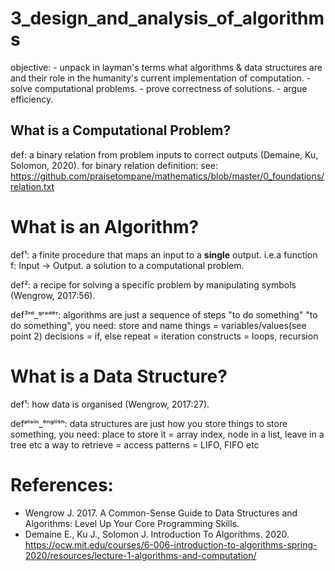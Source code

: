 # 3_design_and_analysis_of_algorithms

objective:
    - unpack in layman's terms what algorithms & data structures are and their role in the humanity's current implementation of computation.
    - solve computational problems.
    - prove correctness of solutions.
    - argue efficiency.

## What is a Computational Problem?
def: a binary relation from problem inputs to correct outputs (Demaine, Ku, Solomon, 2020).
    for binary relation definition:
        see: https://github.com/praisetompane/mathematics/blob/master/0_foundations/relation.txt

# What is an Algorithm?
def¹: a finite procedure
        that maps
            an input
            to a **single** output.
        i.e.a function f: Input -> Output.
            a solution to a computational problem.

def²: a recipe for solving a specific problem by manipulating symbols (Wengrow, 2017:56).

def³ʳᵈ_ᵍʳᵃᵈᵉʳ: algorithms are just a sequence of steps "to do something"
    "to do something", you need:
        store and name things = variables/values(see point 2)
        decisions = if, else
        repeat = iteration constructs = loops, recursion

# What is a Data Structure?
def¹: how data is organised (Wengrow, 2017:27).

defᵖˡᵃⁱⁿ_ᵉⁿᵍˡⁱˢʰ: data structures are just how you store things
    to store something, you need:
        place to store it = array index, node in a list, leave in a tree etc
        a way to retrieve = access patterns = LIFO, FIFO etc


# References:
* Wengrow J. 2017. A Common-Sense Guide to Data Structures and Algorithms: Level Up Your Core Programming Skills.
* Demaine E., Ku J., Solomon J. Introduction To Algorithms. 2020. https://ocw.mit.edu/courses/6-006-introduction-to-algorithms-spring-2020/resources/lecture-1-algorithms-and-computation/
